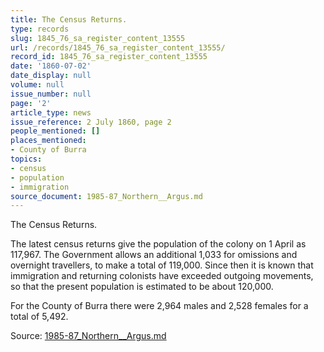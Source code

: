 ```yaml
---
title: The Census Returns.
type: records
slug: 1845_76_sa_register_content_13555
url: /records/1845_76_sa_register_content_13555/
record_id: 1845_76_sa_register_content_13555
date: '1860-07-02'
date_display: null
volume: null
issue_number: null
page: '2'
article_type: news
issue_reference: 2 July 1860, page 2
people_mentioned: []
places_mentioned:
- County of Burra
topics:
- census
- population
- immigration
source_document: 1985-87_Northern__Argus.md
---
```


The Census Returns.

The latest census returns give the population of the colony on 1 April as 117,967.  The Government allows an additional 1,033 for omissions and overnight travellers, to make a total of 119,000.  Since then it is known that immigration and returning colonists have exceeded outgoing movements, so that the present population is estimated to be about 120,000.

For the County of Burra there were 2,964 males and 2,528 females for a total of 5,492.

Source: [1985-87_Northern__Argus.md](/downloads/markdown/1985-87_Northern__Argus.md)
